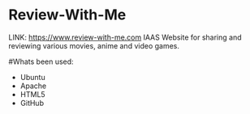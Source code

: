 # Review-With-Me
LINK: https://www.review-with-me.com
IAAS Website for sharing and reviewing various movies, anime and video games.



#Whats been used:
  - Ubuntu
  - Apache
  - HTML5
  - GitHub

